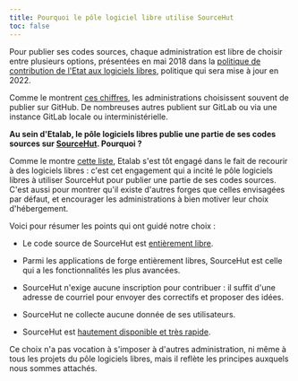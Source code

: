 ```yaml
---
title: Pourquoi le pôle logiciel libre utilise SourceHut
toc: false
---
```


Pour publier ses codes sources, chaque administration est libre de
choisir entre plusieurs options, présentées en mai 2018 dans la
[politique de contribution de l'Etat aux logiciels
libres](https://www.numerique.gouv.fr/publications/politique-logiciel-libre/),
politique qui sera mise à jour en 2022.

Comme le montrent [ces chiffres](https://code.gouv.fr/#/stats), les
administrations choisissent souvent de publier sur GitHub.  De
nombreuses autres publient sur GitLab ou via une instance GitLab
locale ou interministérielle.  

**Au sein d'Etalab, le pôle logiciels libres publie une partie de ses
codes sources sur [SourceHut](https://sourcehut.org).  Pourquoi ?**

Comme le montre [cette
liste](https://github.com/etalab/etalab/blob/master/logiciels-libres.md#les-logiciels-libres-utilis%C3%A9s-par-etalab),
Etalab s'est tôt engagé dans le fait de recourir à des logiciels
libres : c'est cet engagement qui a incité le pôle logiciels libres à
utiliser SourceHut pour publier une partie de ses codes sources.
C'est aussi pour montrer qu'il existe d'autres forges que celles
envisagées par défaut, et encourager les administrations à bien
motiver leur choix d'hébergement.

Voici pour résumer les points qui ont guidé notre choix :

- Le code source de SourceHut est [entièrement libre](https://sr.ht/~sircmpwn/sourcehut/).

- Parmi les applications de forge entièrement libres, SourceHut est
  celle qui a les fonctionnalités les plus avancées.

- SourceHut n'exige aucune inscription pour contribuer : il suffit
  d'une adresse de courriel pour envoyer des correctifs et proposer
  des idées.

- SourceHut ne collecte aucune donnée de ses utilisateurs.

- SourceHut est [hautement disponible et très
  rapide](https://forgeperf.org/).
  
Ce choix n'a pas vocation à s'imposer à d'autres administration, ni
même à tous les projets du pôle logiciels libres, mais il reflète les
principes auxquels nous sommes attachés.
